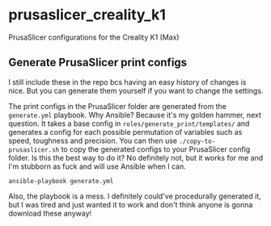 # prusaslicer_creality_k1
PrusaSlicer configurations for the Creality K1 (Max)

## Generate PrusaSlicer print configs

I still include these in the repo bcs having an easy history of changes is nice. But you can generate them yourself if you want to change the settings.

The print configs in the PrusaSlicer folder are generated from the `generate.yml` playbook. Why Ansible? Because it's my golden hammer, next question. It takes a base config in `roles/generate_print/templates/` and generates a config for each possible permutation of variables such as speed, toughness and precision. You can then use `./copy-to-prusaslicer.sh` to copy the generated configs to your PrusaSlicer config folder.
Is this the best way to do it? No definitely not, but it works for me and I'm stubborn as fuck and will use Ansible when I can.
```
ansible-playbook generate.yml
```

Also, the playbook is a mess. I definitely could've procedurally generated it, but I was tired and just wanted it to work and don't think anyone is gonna download these anyway!
